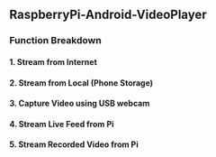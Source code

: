 ## RaspberryPi-Android-VideoPlayer


### Function Breakdown
#### 1. Stream from Internet



#### 2. Stream from Local (Phone Storage)



#### 3. Capture Video using USB webcam



#### 4. Stream Live Feed from Pi



#### 5. Stream Recorded Video from Pi



